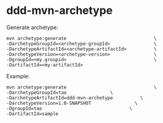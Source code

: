 # ddd-mvn-archetype

Generate archetype:
    
    mvn archetype:generate                                \
    -DarchetypeGroupId=<archetype-groupId>                \
    -DarchetypeArtifactId=<archetype-artifactId>          \
    -DarchetypeVersion=<archetype-version>                \
    -DgroupId=<my.groupid>                                \
    -DartifactId=<my-artifactId>
    
Example:

    mvn archetype:generate                                \
    -DarchetypeGroupId=tao                \
    -DarchetypeArtifactId=ddd-mvn-archetype          \
    -DarchetypeVersion=1.0-SNAPSHOT                \
    -DgroupId=tao                                \
    -DartifactId=sample 